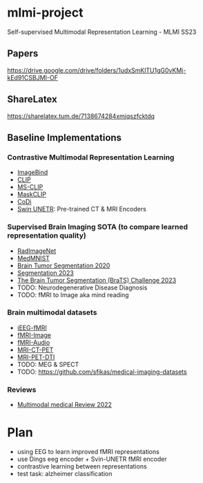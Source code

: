 # mlmi-project
Self-supervised Multimodal Representation Learning - MLMI SS23

## Papers
https://drive.google.com/drive/folders/1udxSmKlTU1gG0vKMj-kEd91CSBJMI-OF

## ShareLatex
https://sharelatex.tum.de/7138674284xmjqszfcktdq

## Baseline Implementations
### Contrastive Multimodal Representation Learning
- [ImageBind](https://github.com/facebookresearch/ImageBind)
- [CLIP](https://github.com/openai/CLIP)
- [MS-CLIP](https://github.com/Hxyou/MSCLIP)
- [MaskCLIP](https://github.com/LightDXY/MaskCLIP)
- [CoDi](https://github.com/microsoft/i-Code/tree/main/i-Code-V3)
- [Swin UNETR](https://github.com/Project-MONAI/research-contributions/tree/main/SwinUNETR): Pre-trained CT & MRI Encoders

### Supervised Brain Imaging SOTA (to compare learned representation quality)
- [RadImageNet](https://github.com/BMEII-AI/RadImageNet)
- [MedMNIST](https://medmnist.com/)
- [Brain Tumor Segmentation 2020](https://arxiv.org/abs/2004.10664)
- [Segmentation 2023](https://arxiv.org/abs/2306.03730)
- [The Brain Tumor Segmentation (BraTS) Challenge 2023](https://arxiv.org/abs/2305.09011v3)
- TODO: Neurodegenerative Disease Diagnosis
- TODO: fMRI to Image aka mind reading

### Brain multimodal datasets
- [iEEG-fMRI](https://www.nature.com/articles/s41597-022-01173-0)
- [fMRI-Image](http://naturalscenesdataset.org/)
- [fMRI-Audio](https://www.nature.com/articles/s41597-021-01033-3)
- [MRI-CT-PET](http://www.oasis-brains.org/)
- [MRI-PET-DTI](https://tadpole.grand-challenge.org/Data/)
- TODO: MEG & SPECT
- TODO: https://github.com/sfikas/medical-imaging-datasets

### Reviews
- [Multimodal medical Review 2022](https://drive.google.com/file/d/1Bm9KTSyNnRDZkC6DUCkqacq80k18Jk4X/view?usp=drive_link)


# Plan
- using EEG to learn improved fMRI representations
- use Dings eeg encoder + Svin-UNETR fMRI encoder
- contrastive learning between representations
- test task: alzheimer classification
